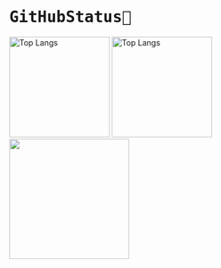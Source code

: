 <samp>

# GitHubStatus🌟

</samp>
<p align="left">
<img alt="Top Langs" height="180px" src="http://github-profile-summary-cards.vercel.app/api/cards/stats?username=rino7tech&theme=discord_old_blurple" />
<img alt="Top Langs" height="180px" src="http://github-profile-summary-cards.vercel.app/api/cards/repos-per-language?username=rino7tech&theme=discord_old_blurple" />
  <img src="https://github-readme-activity-graph.vercel.app/graph?username=rino7tech&theme=rogue&hide_border=true" height="215px" />

